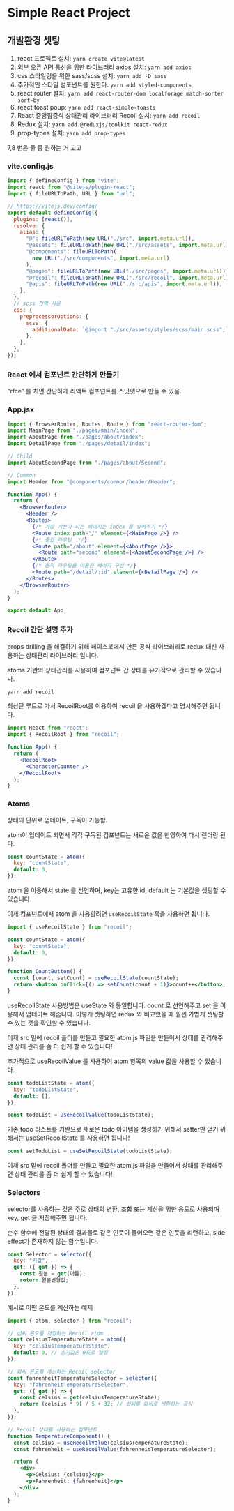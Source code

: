 # Simple React Project

## 개발환경 셋팅

1. react 프로젝트 설치: `yarn create vite@latest`
2. 외부 오픈 API 통신을 위한 라이브러리 axios 설치: `yarn add axios`
3. css 스타일링을 위한 sass/scss 설치: `yarn add -D sass`
4. 추가적인 스타일 컴포넌트를 원한다: `yarn add styled-components`
5. react router 설치: `yarn add react-router-dom localforage match-sorter sort-by`
6. react toast poup: `yarn add react-simple-toasts`
7. React 중앙집중식 상태관리 라이브러리 Recoil 설치: `yarn add recoil`
8. Redux 설치: `yarn add @reduxjs/toolkit react-redux`
9. prop-types 설치: `yarn add prop-types`

7,8 번은 둘 중 원하는 거 고고

### vite.config.js

```js
import { defineConfig } from "vite";
import react from "@vitejs/plugin-react";
import { fileURLToPath, URL } from "url";

// https://vitejs.dev/config/
export default defineConfig({
  plugins: [react()],
  resolve: {
    alias: {
      "@": fileURLToPath(new URL("./src", import.meta.url)),
      "@assets": fileURLToPath(new URL("./src/assets", import.meta.url)),
      "@components": fileURLToPath(
        new URL("./src/components", import.meta.url)
      ),
      "@pages": fileURLToPath(new URL("./src/pages", import.meta.url)),
      "@recoil": fileURLToPath(new URL("./src/recoil", import.meta.url)),
      "@apis": fileURLToPath(new URL("./src/apis", import.meta.url)),
    },
  },
  // scss 전역 사용
  css: {
    preprocessorOptions: {
      scss: {
        additionalData: `@import "./src/assets/styles/scss/main.scss";`,
      },
    },
  },
});
```

### React 에서 컴포넌트 간단하게 만들기

“rfce” 를 치면 간단하게 리액트 컴포넌트를 스닛펫으로 만들 수 있음.

### App.jsx

```jsx
import { BrowserRouter, Routes, Route } from "react-router-dom";
import MainPage from "./pages/main/index";
import AboutPage from "./pages/about/index";
import DetailPage from "./pages/detail/index";

// Child
import AboutSecondPage from "./pages/about/Second";

// Common
import Header from "@components/common/header/Header";

function App() {
  return (
    <BrowserRouter>
      <Header />
      <Routes>
        {/* 가장 기본이 되는 페이지는 index 를 넣어주기 */}
        <Route index path="/" element={<MainPage />} />
        {/* 중첩 라우팅  */}
        <Route path="/about" element={<AboutPage />}>
          <Route path="second" element={<AboutSecondPage />} />
        </Route>
        {/* 동적 라우팅을 이용한 페이지 구성 */}
        <Route path="/detail/:id" element={<DetailPage />} />
      </Routes>
    </BrowserRouter>
  );
}

export default App;
```

### Recoil 간단 설명 추가

props drilling 을 해결하기 위해 페이스북에서 만든 공식 라이브러리로 redux 대신 사용하는 상태관리 라이브러리 입니다.

atoms 기반의 상태관리를 사용하여 컴포넌트 간 상태를 유기적으로 관리할 수 있습니다.

```jsx
yarn add recoil
```

최상단 루트로 가서 RecoilRoot를 이용하여 recoil 을 사용하겠다고 명시해주면 됩니다.

```jsx
import React from "react";
import { RecoilRoot } from "recoil";

function App() {
  return (
    <RecoilRoot>
      <CharacterCounter />
    </RecoilRoot>
  );
}
```

### Atoms

상태의 단위로 업데이트, 구독이 가능함.

atom이 업데이트 되면서 각각 구독된 컴포넌트는 새로운 값을 반영하여 다시 렌더링 된다.

```jsx
const countState = atom({
  key: "countState",
  default: 0,
});
```

atom 을 이용해서 state 를 선언하며, key는 고유한 id, default 는 기본값을 셋팅할 수 있습니다.

이제 컴포넌트에서 atom 을 사용할려면 `useRecoilState` 훅을 사용하면 됩니다.

```jsx
import { useRecoilState } from "recoil";

const countState = atom({
  key: "countState",
  default: 0,
});

function CountButton() {
  const [count, setCount] = useRecoilState(countState);
  return <button onClick={() => setCount(count + 1)}>count++</button>;
}
```

useRecoilState 사용방법은 useState 와 동일합니다. count 로 선언해주고 set 을 이용해서 업데이트 해줍니다. 이렇게 셋팅하면 redux 와 비교했을 때 훨씬 가볍게 셋팅할 수 있는 것을 확인할 수 있습니다.

이제 src 밑에 recoil 폴더를 만들고 필요한 atom.js 파일을 만들어서 상태를 관리해주면 상태 관리를 좀 더 쉽게 할 수 있습니다!

추가적으로 useRecoilValue 를 사용하여 atom 항목의 value 값을 사용할 수 있습니다.

```jsx
const todoListState = atom({
  key: "todoListState",
  default: [],
});
```

```jsx
const todoList = useRecoilValue(todoListState);
```

기존 todo 리스트를 기반으로 새로운 todo 아이템을 생성하기 위해서 setter만 얻기 위해서는 useSetRecoilState 를 사용하면 됩니다!

```jsx
const setTodoList = useSetRecoilState(todoListState);
```

이제 src 밑에 recoil 폴더를 만들고 필요한 atom.js 파일을 만들어서 상태를 관리해주면 상태 관리를 좀 더 쉽게 할 수 있습니다!

### Selectors

selector를 사용하는 것은 주로 상태의 변환, 조합 또는 계산을 위한 용도로 사용되며 key, get 을 저장해주면 됩니다.

순수 함수에 전달된 상태의 결과물로 같은 인풋이 들어오면 같은 인풋을 리턴하고, side effect가 존재하지 않는 함수입니다.

```jsx
const Selector = selector({
  key: "키값",
  get: ({ get }) => {
    const 원본 = get(아톰);
    return 원본변형값;
  },
});
```

예시로 어떤 온도를 계산하는 예제

```jsx
import { atom, selector } from "recoil";

// 섭씨 온도를 저장하는 Recoil atom
const celsiusTemperatureState = atom({
  key: "celsiusTemperatureState",
  default: 0, // 초기값은 0도로 설정
});

// 화씨 온도를 계산하는 Recoil selector
const fahrenheitTemperatureSelector = selector({
  key: "fahrenheitTemperatureSelector",
  get: ({ get }) => {
    const celsius = get(celsiusTemperatureState);
    return (celsius * 9) / 5 + 32; // 섭씨를 화씨로 변환하는 공식
  },
});

// Recoil 상태를 사용하는 컴포넌트
function TemperatureComponent() {
  const celsius = useRecoilValue(celsiusTemperatureState);
  const fahrenheit = useRecoilValue(fahrenheitTemperatureSelector);

  return (
    <div>
      <p>Celsius: {celsius}</p>
      <p>Fahrenheit: {fahrenheit}</p>
    </div>
  );
}
```
